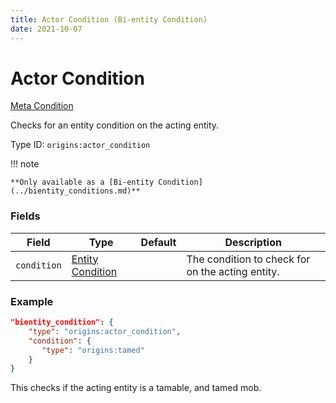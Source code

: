 ```yaml
---
title: Actor Condition (Bi-entity Condition)
date: 2021-10-07
---
```


# Actor Condition

[Meta Condition](../meta_conditions.md)

Checks for an entity condition on the acting entity.

Type ID: `origins:actor_condition`

!!! note

	**Only available as a [Bi-entity Condition](../bientity_conditions.md)**

### Fields

Field  | Type | Default | Description
-------|------|---------|-------------
`condition` | [Entity Condition](../entity_conditions.md) | | The condition to check for on the acting entity.

### Example

```json
"bientity_condition": {
    "type": "origins:actor_condition",
    "condition": {
       "type": "origins:tamed"
    }
}
```

This checks if the acting entity is a tamable, and tamed mob.

